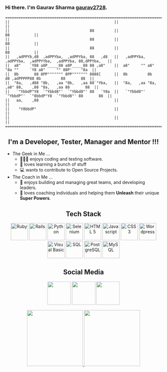 ### Hi there. I'm Gaurav Sharma [gaurav2728][website]. <!-- https://gaurav2728.github.io/ -->

```
=================================================================================================================
||                                               ||                                                            ||
||                                    88         ||                                               88           ||
||                                    88         ||                                               88           ||
||                                    88         ||                                               88           ||
||   ,adPPYb,d8  ,adPPYba,  ,adPPYba, 88   ,d8   ||   ,adPPYba,  ,adPPYba,  ,adPPYYba,  ,adPPYba, 88,dPPYba,   ||
||  a8"    `Y88 a8P_____88 a8P_____88 88 ,a8"    ||  a8"     "" a8"     "8a ""     `Y8 a8"     "" 88P'    "8a  ||
||  8b       88 8PP""""""" 8PP""""""" 8888[      ||  8b         8b       d8 ,adPPPPP88 8b         88       88  ||
||  "8a,   ,d88 "8b,   ,aa "8b,   ,aa 88`"Yba,   ||  "8a,   ,aa "8a,   ,a8" 88,    ,88 "8a,   ,aa 88       88  ||
||   `"YbbdP"Y8  `"Ybbd8"'  `"Ybbd8"' 88   `Y8a  ||   `"Ybbd8"'  `"YbbdP"'  `"8bbdP"Y8  `"Ybbd8"' 88       88  ||
||   aa,    ,88                                  ||                                                            ||
||    "Y8bbdP"                                   ||                                                            ||
||                                               ||                                                            ||
=================================================================================================================
```
<h2 align="center">I'm a Developer, Tester, Manager and Mentor !!!</h2>

- The Geek in Me ...
   - 👨🏻‍💻 enjoys coding and testing software.
   - 📖 loves learning a bunch of stuff
   - 💻 wants to contribute to Open Source Projects.
- The Coach in Me ...
   - 👥 enjoys building and managing great teams, and developing leaders.
   - 🌱 loves coaching individuals and helping them **Unleash** their unique **Super Powers**.

<h2 align="center">Tech Stack</h2>

<p align="center">
   <img width="55" src="https://cdn-icons-png.flaticon.com/512/919/919842.png" alt="Ruby"/>
   <img width="55" src="https://github.com/Gaurav2728/gaurav2728/logo_rails-circle.svg" alt="Rails"/>
   <img width="55" src="https://img.icons8.com/color/144/000000/python--v2.png" alt="Python"/>
   <img width="55" src="https://upload.wikimedia.org/wikipedia/commons/thumb/d/d5/Selenium_Logo.png/100px-Selenium_Logo.png" alt="Selenium"/>
   <img width="55" src="https://cdn-icons-png.flaticon.com/512/174/174854.png" alt="HTML 5">
   <img width="55" src="https://cdn-icons-png.flaticon.com/512/5968/5968292.png" alt="Javascript">
   <img width="55" src="https://cdn-icons-png.flaticon.com/512/5968/5968242.png" alt="CSS 3">
   <img width="55" src="https://img.icons8.com/color/144/000000/wordpress.png" alt="Wordpress"/>
   <img width="55" src="https://cdn-icons-png.flaticon.com/512/5968/5968389.png" alt="Visual Basic"/>
   <img width="55" src="https://img.icons8.com/color/96/000000/sql.png" alt="SQL"/>
   <img width="55" src="https://img.icons8.com/color/144/000000/postgreesql.png" alt="PostgreSQL"/>
   <img width="55" src="https://cdn-icons-png.flaticon.com/512/919/919836.png" alt="MySQL">
</p>

<h2 align="center">Social Media</h2>
<p align="center">
   <a href="https://www.linkedin.com/in/gaurav2728"><img height="75" src="https://cdn2.iconfinder.com/data/icons/black-white-social-media/32/online_social_media_linked_in-256.png"></a>
   <a href="https://twitter.com/gaurav2728s"><img height="75" src="https://cdn2.iconfinder.com/data/icons/black-white-social-media/32/online_social_media_twitter-256.png"></a>
   <a href="https://instagr.am/gaurav2728"><img height="75" src="https://cdn2.iconfinder.com/data/icons/black-white-social-media/32/instagram_online_social_media-256.png"></a>
</p>

[website]: https://gaurav2728.github.io/
[linkedin]: https://www.linkedin.com/in/gaurav2728
[twitter]: https://twitter.com/gaurav2728s
[instagram]: https://instagr.am/gaurav2728


<div align="center">
  <a href="https://github.com/gaurav2728">
  <img height="180em" src="https://github-readme-stats.vercel.app/api?username=gaurav2728&show_icons=true&theme=transparent&include_all_commits=true&count_private=true"/>
  <img height="180em" src="https://github-readme-stats.vercel.app/api/top-langs/?username=gaurav2728&layout=compact&langs_count=7&theme=transparent"/>
</div>






